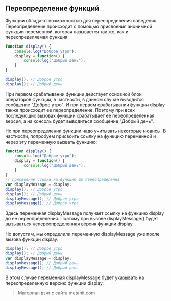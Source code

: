 ## Переопределение функций

Функции обладают возможностью для переопределения поведения. Переопределение происходит с помощью присвоения анонимной функции переменной, которая называется так же, как и переопределяемая функция:

```js
function display() {
    console.log("Доброе утро");
    display = function() {
        console.log("Добрый день");
    }
}

display(); // Доброе утро
display(); // Добрый день
```

При первом срабатывании функции действует основной блок операторов функции, в частности, в данном случае выводится сообщение "Доброе утро". И при первом срабатывании функции display также происходит ее переопределение. Поэтому при всех последующих вызовах функции срабатывает ее переопределенная версия, а на консоль будет выводиться сообщение "Добрый день".

Но при переопределении функции надо учитывать некоторые нюансы. В частности, попробуем присвоить ссылку на функцию переменной и через эту переменную вызвать функцию:

```js
function display() {
    console.log("Доброе утро");
    display = function() {
        console.log("Добрый день");
    }
}
// присвоение ссылки на функцию до переопределения
var displayMessage = display;
display(); // Доброе утро
display(); // Добрый день
displayMessage(); // Доброе утро
displayMessage(); // Доброе утро
```

Здесь переменная displayMessage получает ссылку на функцию display до ее переопределения. Поэтому при вызове displayMessage() будет вызываться непереопределенная версия функции display.

Но допустим, мы определили переменную displayMessage уже после вызова функции display:

```js
display(); // Доброе утро
display(); // Добрый день
var displayMessage = display;
displayMessage(); // Добрый день
displayMessage(); // Добрый день
```

В этом случае переменная displayMessage будет указывать на переопределенную версию функции display.


> Материал взят с сайта metanit.com